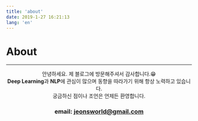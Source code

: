 ```yaml
---
title: 'about'
date: 2019-1-27 16:21:13
lang: 'en'
---
```


# About
---
<div align="center">

안녕하세요. 제 블로그에 방문해주셔서 감사합니다.&#128513;  
**Deep Learning**과 **NLP**에 관심이 많으며 동향을 따라가기 위해 항상 노력하고 있습니다.  
궁금하신 점이나 조언은 언제든 환영합니다.

### email: jeonsworld@gmail.com

</div>
